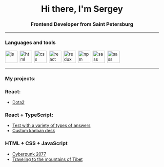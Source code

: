 <div id="header" align="center">
    <h1>Hi there, I'm  Sergey </h1>
    <h3>Frontend Developer from Saint Petersburg</h3>
</div>

---

### Languages and tools

<img src="https://cdn.jsdelivr.net/gh/devicons/devicon/icons/javascript/javascript-original.svg" title="js" width="40" height="40"/>&nbsp;
<img src="https://cdn.jsdelivr.net/gh/devicons/devicon/icons/html5/html5-original.svg" title="html" width="40" height="40"/>&nbsp;
<img src="https://cdn.jsdelivr.net/gh/devicons/devicon/icons/css3/css3-original.svg" title="css" width="40" height="40"/>&nbsp;
<img src="https://cdn.jsdelivr.net/gh/devicons/devicon/icons/react/react-original.svg" title="react" width="40" height="40"/>&nbsp;
<img src="https://cdn.jsdelivr.net/gh/devicons/devicon@latest/icons/redux/redux-original.svg" title="redux" width="40" height="40" />&nbsp;
<img src="https://cdn.jsdelivr.net/gh/devicons/devicon/icons/npm/npm-original-wordmark.svg" title="npm" width="40" height="40"/>&nbsp;
<img src="https://cdn.jsdelivr.net/gh/devicons/devicon@latest/icons/sass/sass-original.svg" title="sass" width="40" height="40" />&nbsp;
<img src="https://cdn.jsdelivr.net/gh/devicons/devicon/icons/typescript/typescript-original.svg" title="sass" width="40" height="40" />&nbsp;


---

### My projects:

### React:
- [Dota2](https://github.com/LifanovSer/dota-2-project)

### React + TypeScript:
- [Test with a variety of types of answers](https://github.com/LifanovSer/test-for-school)
- [Custom kanban desk](https://github.com/Stepashkin63/Spring-Web-Application)

### HTML + CSS + JavaScript
- [Cyberpunk 2077](https://github.com/LifanovSer/projectCyberPunk)
- [Traveling to the mountains of Tibet](https://github.com/LifanovSer/project-rumTibet)

